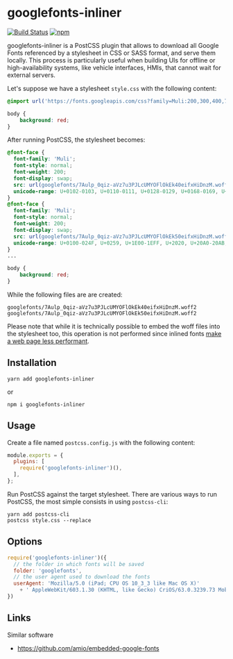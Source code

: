 
# googlefonts-inliner

[![Build Status](https://travis-ci.org/aler9/googlefonts-inliner.svg?branch=master)](https://travis-ci.org/aler9/googlefonts-inliner)
[![npm](https://img.shields.io/npm/v/googlefonts-inliner)](https://www.npmjs.com/package/googlefonts-inliner)

googlefonts-inliner is a PostCSS plugin that allows to download all Google Fonts referenced by a stylesheet in CSS or SASS format, and serve them locally. This process is particularly useful when building UIs for offline or high-availability systems, like vehicle interfaces, HMIs, that cannot wait for external servers.

Let's suppose we have a stylesheet `style.css` with the following content:

```css
@import url('https://fonts.googleapis.com/css?family=Muli:200,300,400,700&display=swap');

body {
    background: red;
}
```

After running PostCSS, the stylesheet becomes:

```css
@font-face {
  font-family: 'Muli';
  font-style: normal;
  font-weight: 200;
  font-display: swap;
  src: url(googlefonts/7Aulp_0qiz-aVz7u3PJLcUMYOFlOkEk40eifxHiDnzM.woff2) format('woff2');
  unicode-range: U+0102-0103, U+0110-0111, U+0128-0129, U+0168-0169, U+01A0-01A1, U+01AF-01B0, U+1EA0-1EF9, U+20AB;
}
@font-face {
  font-family: 'Muli';
  font-style: normal;
  font-weight: 200;
  font-display: swap;
  src: url(googlefonts/7Aulp_0qiz-aVz7u3PJLcUMYOFlOkEk50eifxHiDnzM.woff2) format('woff2');
  unicode-range: U+0100-024F, U+0259, U+1E00-1EFF, U+2020, U+20A0-20AB, U+20AD-20CF, U+2113, U+2C60-2C7F, U+A720-A7FF;
}
...

body {
    background: red;
}
```

While the following files are are created:

```
googlefonts/7Aulp_0qiz-aVz7u3PJLcUMYOFlOkEk40eifxHiDnzM.woff2
googlefonts/7Aulp_0qiz-aVz7u3PJLcUMYOFlOkEk50eifxHiDnzM.woff2
```

Please note that while it is technically possible to embed the woff files into the stylesheet too, this operation is not performed since inlined fonts [make a web page less performant](https://www.zachleat.com/web/web-font-data-uris/).

## Installation

```
yarn add googlefonts-inliner
```

or

```
npm i googlefonts-inliner
```

## Usage

Create a file named `postcss.config.js` with the following content:

```js
module.exports = {
  plugins: [
    require('googlefonts-inliner')(),
  ],
};
```

Run PostCSS against the target stylesheet. There are various ways to run PostCSS, the most simple consists in using `postcss-cli`:

```
yarn add postcss-cli
postcss style.css --replace
```

## Options

```js
require('googlefonts-inliner')({
  // the folder in which fonts will be saved
  folder: 'googlefonts',
  // the user agent used to download the fonts
  userAgent: 'Mozilla/5.0 (iPad; CPU OS 10_3_3 like Mac OS X)'
    + ' AppleWebKit/603.1.30 (KHTML, like Gecko) CriOS/63.0.3239.73 Mobile/14G60 Safari/602.1',
})
```

## Links

Similar software
* https://github.com/amio/embedded-google-fonts
